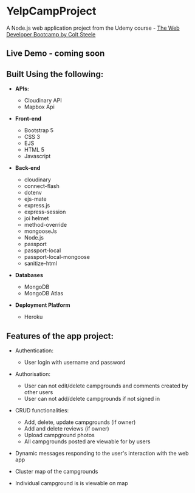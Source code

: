 # YelpCampProject
A Node.js web application project from the Udemy course - [The Web Developer Bootcamp by Colt Steele](https://www.udemy.com/course/the-web-developer-bootcamp/)

## Live Demo - coming soon

## Built Using the following:
- **APIs:**
    - Cloudinary API
    - Mapbox Api

- **Front-end** 
    - Bootstrap 5
    - CSS 3
    - EJS
    - HTML 5
    - Javascript

- **Back-end**
    - cloudinary 
    - connect-flash 
    - dotenv 
    - ejs-mate 
    - express.js 
    - express-session 
    - joi helmet
    - method-override
    - mongooseJs
    - Node.js
    - passport
    - passport-local
    - passport-local-mongoose
    - sanitize-html

- **Databases**
    - MongoDB
    - MongoDB Atlas

- **Deployment Platform**
    - Heroku

## Features of the app project:

- Authentication:
    - User login with username and password

- Authorisation:
    -   User can not edit/delete campgrounds and comments created by other users
    - User can not add/delete campgrounds if not signed in

- CRUD functionalities:
    - Add, delete, update campgrounds (if owner)
    - Add and delete reviews (if owner)
    - Upload campground photos
    - All campgrounds posted are viewable for by users
   
- Dynamic messages responding to the user's interaction with the web app

- Cluster map of the campgrounds

- Individual campground is is viewable on map


